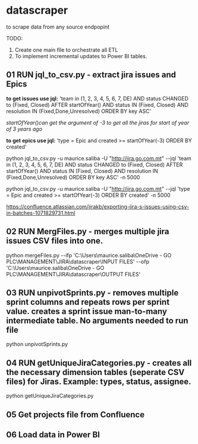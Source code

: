 # datascraper
to scrape data from any source endpopint


TODO:

1. Create one main file to orchestrate all ETL
2. To implement incremental updates to Power BI tables.



## 01 RUN jql_to_csv.py - extract jira issues and Epics

**to get issues use jql:** 'team in (1, 2, 3, 4, 5, 6, 7, DE) AND status CHANGED to (Fixed, Closed) AFTER startOfYear() AND status IN (Fixed, Closed) AND resolution IN (Fixed,Done,Unresolved) ORDER BY key ASC'

*startOfYear()can get the argument of -3 to get all the jiras for start of year of 3 years ago*

**to get epics use jql:** 'type = Epic and created >= startOfYear(-3) ORDER BY created'

python jql_to_csv.py -u maurice.saliba -U "http://jira.go.com.mt" --jql 'team in (1, 2, 3, 4, 5, 6, 7, DE) AND status CHANGED to (Fixed, Closed) AFTER startOfYear() AND status IN (Fixed, Closed) AND resolution IN (Fixed,Done,Unresolved) ORDER BY key ASC' -n 5000

python jql_to_csv.py -u maurice.saliba -U "http://jira.go.com.mt" --jql 'type = Epic and created >= startOfYear(-3) ORDER BY created' -n 5000

https://confluence.atlassian.com/jirakb/exporting-jira-s-issues-using-csv-in-batches-1071829731.html

## 02 RUN MergFiles.py - merges multiple jira issues CSV files into one.

python mergeFiles.py --ifp 'C:\Users\maurice.saliba\OneDrive - GO PLC\MANAGEMENT\JIRA\datascraper\INPUT FILES\' --ofp 'C:\Users\maurice.saliba\OneDrive - GO PLC\MANAGEMENT\JIRA\datascraper\OUTPUT FILES'

## 03 RUN unpivotSprints.py - removes multiple sprint columns and repeats rows per sprint value. creates a sprint issue man-to-many intermediate table. No arguments needed to run file

python unpivotSprints.py

## 04 RUN getUniqueJiraCategories.py - creates all the necessary dimension tables (seperate CSV files) for Jiras. Example: types, status, assignee.

python getUniqueJiraCategories.py

## 05 Get projects file from Confluence

## 06 Load data in Power BI 



